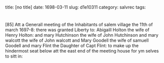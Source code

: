 title: [no title]
date: 1698-03-11
slug: d1e10311
category: salvrec
tags: 


<div markdown class="doc" id="d1e10311">


# 

[85] Att a Generall meeting of the Inhabitants of salem village the 11th of march 1697-8: there was granted Liberty to: Abigaill Holton the wife of Henry Holton: and mary Hutchinson the wife of John Hutchinson and mary walcott the wife of John walcott and Mary Goodell the wife of samuell Goodell and mary Flint the Daughter of Capt Flint: to make up the hindermost seat below att the east end of the meeting house for ym selves to sitt in: 
</div>
